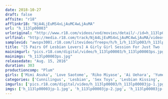 ```yaml
---
date: 2018-10-27
draft: false
affsite: "r18"
afflinkr18: "NjA4LjEuMS4xLjAuMC4wLjAuMA"
url: "h_113lp00003"
urloriginal: "http://www.r18.com/videos/vod/movies/detail/-/id=h_113lp00003"
urlfinal: "http://media.r18.com/track/NjA4LjEuMS4xLjAuMC4wLjAuMA/videos/vod/movies/detail/-/id=h_113lp00003"
samplevid: "awspv3001.r18.com/litevideo/freepv/h/h_1/h_113lp003/h_113lp003_dmb_w.mp4"
title: "[5 Pairs Of Lesbian Lovers] A Girly Girl Session For Just Two [A College Girl Brunch]"
mainimgurl: "pics.r18.com/digital/video/h_113lp00003/h_113lp00003ps.jpg"
mainimgs: "h_113lp00003ps.jpg"
releasedate: "Aug. 15, 2016"
duration: 303
productioncomp: "Plum"
girls: ['Mimi Asuka', 'Love Saotome', 'Riko Miyase', 'Ai Uehara', 'Yume Kanasaki', 'Ren Aizawa', 'Tsukasa Maeda', 'Megumi Kasai']
categories: ['Cunnilingus', 'Lesbian', 'Sex Toys', 'Lesbian Kissing', 'Compilation', 'Over 4 Hours']
imgurls: ['pics.r18.com/digital/video/h_113lp00003/h_113lp00003jp-1.jpg', 'pics.r18.com/digital/video/h_113lp00003/h_113lp00003jp-2.jpg', 'pics.r18.com/digital/video/h_113lp00003/h_113lp00003jp-3.jpg', 'pics.r18.com/digital/video/h_113lp00003/h_113lp00003jp-4.jpg', 'pics.r18.com/digital/video/h_113lp00003/h_113lp00003jp-5.jpg', 'pics.r18.com/digital/video/h_113lp00003/h_113lp00003jp-6.jpg', 'pics.r18.com/digital/video/h_113lp00003/h_113lp00003jp-7.jpg', 'pics.r18.com/digital/video/h_113lp00003/h_113lp00003jp-8.jpg', 'pics.r18.com/digital/video/h_113lp00003/h_113lp00003jp-9.jpg', 'pics.r18.com/digital/video/h_113lp00003/h_113lp00003jp-10.jpg', 'pics.r18.com/digital/video/h_113lp00003/h_113lp00003jp-11.jpg', 'pics.r18.com/digital/video/h_113lp00003/h_113lp00003jp-12.jpg', 'pics.r18.com/digital/video/h_113lp00003/h_113lp00003jp-13.jpg', 'pics.r18.com/digital/video/h_113lp00003/h_113lp00003jp-14.jpg', 'pics.r18.com/digital/video/h_113lp00003/h_113lp00003jp-15.jpg', 'pics.r18.com/digital/video/h_113lp00003/h_113lp00003jp-16.jpg', 'pics.r18.com/digital/video/h_113lp00003/h_113lp00003jp-17.jpg', 'pics.r18.com/digital/video/h_113lp00003/h_113lp00003jp-18.jpg', 'pics.r18.com/digital/video/h_113lp00003/h_113lp00003jp-19.jpg', 'pics.r18.com/digital/video/h_113lp00003/h_113lp00003jp-20.jpg']
imgs: ['h_113lp00003jp-1.jpg', 'h_113lp00003jp-2.jpg', 'h_113lp00003jp-3.jpg', 'h_113lp00003jp-4.jpg', 'h_113lp00003jp-5.jpg', 'h_113lp00003jp-6.jpg', 'h_113lp00003jp-7.jpg', 'h_113lp00003jp-8.jpg', 'h_113lp00003jp-9.jpg', 'h_113lp00003jp-10.jpg', 'h_113lp00003jp-11.jpg', 'h_113lp00003jp-12.jpg', 'h_113lp00003jp-13.jpg', 'h_113lp00003jp-14.jpg', 'h_113lp00003jp-15.jpg', 'h_113lp00003jp-16.jpg', 'h_113lp00003jp-17.jpg', 'h_113lp00003jp-18.jpg', 'h_113lp00003jp-19.jpg', 'h_113lp00003jp-20.jpg']
---
```

